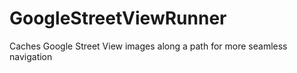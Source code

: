 # GoogleStreetViewRunner
Caches Google Street View images along a path for more seamless navigation
